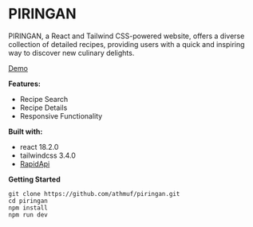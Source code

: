 # PIRINGAN

PIRINGAN, a React and Tailwind CSS-powered website, offers a diverse collection of detailed recipes, providing users with a quick and inspiring way to discover new culinary delights.

[Demo](https://piringan.vercel.app/)


**Features:**

- Recipe Search
- Recipe Details
- Responsive Functionality


**Built with:**

- react 18.2.0
- tailwindcss 3.4.0
- [RapidApi](https://rapidapi.com/zilinskivan/api/food-recipes-with-images/)


**Getting Started**

```
git clone https://github.com/athmuf/piringan.git
cd piringan
npm install
npm run dev
```
